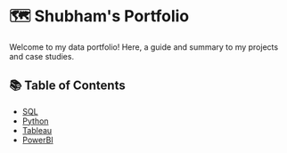 # 🗺 Shubham's Portfolio
Welcome to my data portfolio! Here, a guide and summary to my projects and case studies.

## 📚 Table of Contents
- [SQL](#sql)
- [Python](#python)
- [Tableau](#tableau)
- [PowerBI](#PowerBI)

 
